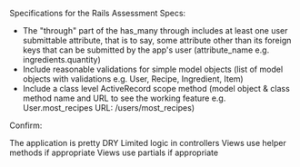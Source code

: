 Specifications for the Rails Assessment
Specs:

 - The "through" part of the has_many through includes at least one user submittable attribute, that is to say, some attribute other than its foreign keys that can be submitted by the app's user (attribute_name e.g. ingredients.quantity)
 - Include reasonable validations for simple model objects (list of model objects with validations e.g. User, Recipe, Ingredient, Item)
 - Include a class level ActiveRecord scope method (model object & class method name and URL to see the working feature e.g. User.most_recipes URL: /users/most_recipes)
 
 
Confirm:

 The application is pretty DRY
 Limited logic in controllers
 Views use helper methods if appropriate
 Views use partials if appropriate